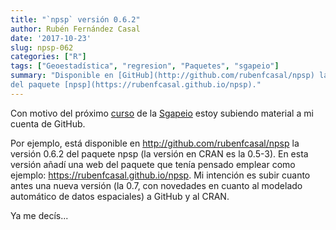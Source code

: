```yaml
---
title: "`npsp` versión 0.6.2"
author: Rubén Fernández Casal
date: '2017-10-23'
slug: npsp-062
categories: ["R"]
tags: ["Geoestadística", "regresion", "Paquetes", "sgapeio"]
summary: "Disponible en [GitHub](http://github.com/rubenfcasal/npsp) la versión 0.6.2 
del paquete [npsp](https://rubenfcasal.github.io/npsp)."
---
```



Con motivo del próximo [curso](http://sgapeio2017.udc.es/index.php/gl/cursos) 
de la [Sgapeio](http://www.sgapeio.es/) estoy subiendo material
a mi cuenta de GitHub. 

Por ejemplo, está disponible en
http://github.com/rubenfcasal/npsp la versión 0.6.2 del paquete npsp (la
versión en CRAN es la 0.5-3). En esta versión añadí una web del paquete
que tenía pensado emplear como ejemplo:
https://rubenfcasal.github.io/npsp. 
Mi intención es subir cuanto antes una nueva versión (la 0.7, con
novedades en cuanto al modelado automático de datos espaciales) a GitHub
y al CRAN.

Ya me decís...
